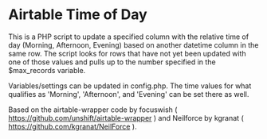 # Airtable Time of Day

This is a PHP script to update a specified column with the relative time of day (Morning, Afternoon, Evening) based on another datetime column in the same row. The script looks for rows that have not yet been updated with one of those values and pulls up to the number specified in the $max_records variable.

Variables/settings can be updated in config.php. The time values for what qualifies as 'Morning', 'Afternoon', and 'Evening' can be set there as well.

Based on the airtable-wrapper code by focuswish ( https://github.com/unshift/airtable-wrapper ) and Neilforce by kgranat ( https://github.com/kgranat/NeilForce ).